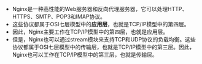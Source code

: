 - Nginx是一种高性能的Web服务器和反向代理服务器，它可以处理HTTP、HTTPS、SMTP、POP3和IMAP协议。
- 这些协议都属于OSI七层模型中的**应用层**，也就是TCP/IP模型中的第四层。
- 因此，Nginx主要工作在TCP/IP模型中的第四层，也就是应用层。
- 但是，Nginx也可以通过stream模块来支持TCP和UDP协议的负载均衡。这些协议都属于OSI七层模型中的传输层，也就是TCP/IP模型中的第三层。因此，Nginx也可以工作在TCP/IP模型中的第三层，也就是传输层。